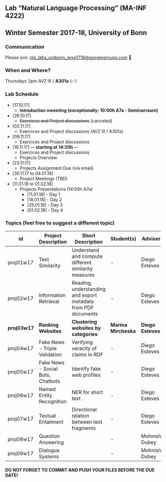 ## Lab “Natural Language Processing” (MA-INF 4222)
## Winter Semester 2017-18, University of Bonn

### Communication ###
Please join: nlp_labs_unibonn_wise1718@googlegroups.com :email:

### When and Where?
Thursdays 2pm
AVZ III / **A301a** (:white_check_mark:)

### Lab Schedule
- [17.10.17]
	- **Introduction meeeting (exceptionally: 10:00h A7a - Seminarraum)**
- [26.10.17]
	- ~~Exercices and Project discussions~~ (canceled)
- [02.11.17]
	- Exercices and Project discussions (AVZ III / A301a)
- [09.11.17]
	- Exercices and Project discussions
- [16.11.17] **-- starting at 14:20h --**
	- Exercices and Project discussions
	- Projects Overview 
- [23.11.17]
	- Projects Assignment Due (via email)
- [30.11.17 to 04.01.18]
	- Project Meetings (TBD)
- [11.01.18 to 01.02.18]
	- Projects Presentations (14:00h A7a)
		- [11.01.18] - Day 1
		- [18.01.18] - Day 2
		- [25.01.18] - Day 3
		- [01.02.18] - Day 4

### Topics (feel free to suggest a different topic)

|id| Project Description | Short Description  | Student(s) | Adviser  |
|--|---------------------|-------------------|---------|----------|
|proj01w17| Text Similarity  | Understand and compute different similarity measures |  -  | Diego Esteves | 
|proj02w17| Information Retrieval | Reading, understanding and export metadata from PDF documents |  -  | Diego Esteves | 
|**proj03w17**| **Ranking Websites**  | **Clustering websites by categories** |  **Marina Mircheska**  | **Diego Esteves** |
|proj04w17| Fake News - Triple Validation  | Verifying veracity of claims in RDF |  -  | Diego Esteves | 
|proj05w17| Fake News - Social Bots, Chatbots  | Identify fake web profiles |  -  | Diego Esteves |
|proj06w17| Named Entity Recognition  | NER for short text |  -  | Diego Esteves |
|proj07w17| Textual Entailment  | Directional relation between text fragments |  -  | Diego Esteves |
|proj08w17| Question Answering  |  |  -  | Mohnish Dubey |
|proj09w17| Dialogue Systems  |  |  -  | Mohnish Dubey |

#### DO NOT FORGET TO COMMIT AND PUSH YOUR FILES BEFORE THE DUE DATE!

